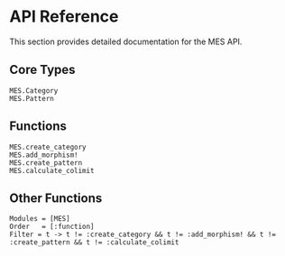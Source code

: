 # API Reference

This section provides detailed documentation for the MES API.

## Core Types

```@docs
MES.Category
MES.Pattern
```

## Functions

```@docs
MES.create_category
MES.add_morphism!
MES.create_pattern
MES.calculate_colimit
```

## Other Functions

```@autodocs
Modules = [MES]
Order   = [:function]
Filter = t -> t != :create_category && t != :add_morphism! && t != :create_pattern && t != :calculate_colimit
```
